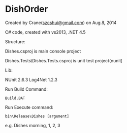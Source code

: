 DishOrder
=========

Created by Crane(szcshui@gmail.com) on Aug.8, 2014

C# code, created with vs2013, .NET 4.5

Structure:

Dishes.csproj is main console project

Dishes.Tests\Dishes.Tests.csproj is unit test project(nunit)

Lib:

NUnit 2.6.3
Log4Net 1.2.3

Run Build Command:

	Build.BAT
	
Run Execute command:

	bin\Release\Dishes [argument]
	
e.g.
	Dishes morning, 1, 2, 3